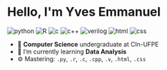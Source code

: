 # Hello, I'm Yves Emmanuel

![python](https://img.shields.io/badge/Python-Intermediate-yellow)
![R](https://img.shields.io/badge/R-beginner-black)
![c](https://img.shields.io/badge/HTML-intermediate-brown)
![c++](https://img.shields.io/badge/HTML-intermediate-green)
![verilog](https://img.shields.io/badge/HTML-intermediate-red)
![html](https://img.shields.io/badge/HTML-intermediate-blue)
![css](https://img.shields.io/badge/CSS-beginner-orange)

- 🔭 **Computer Science** undergraduate at CIn-UFPE
- 🌱 I’m currently learning **Data Analysis**
- ⚙️ Mastering: `.py`, `.r`, `.c`, `.cpp`, `.v`, `.html`, `.css`
